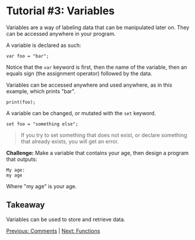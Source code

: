 # Tutorial #3: Variables

Variables are a way of labeling data that can be manipulated later on. They can be accessed anywhere in your program. 

A variable is declared as such:

```
var foo = "bar";
```

Notice that the `var` keyword is first, then the name of the variable, then an equals sign (the assignment operator) followed by the data.

Variables can be accessed anywhere and used anywhere, as in this example, which prints "bar".

```
print(foo);
```

A variable can be changed, or mutated with the `set` keyword.

```
set foo = "something else";
```

> If you try to set something that does not exist, or declare something that already exists, you will get an error.

**Challenge:** Make a variable that contains your age, then design a program that outputs:

```
My age:
my age
```

Where "my age" is your age.

## Takeaway

Variables can be used to store and retrieve data. 

[Previous: Comments](https://github.com/SafelySwift/Swizzle/blob/swizzle-1.0/Tutorials/Comments%20(%232).md) | [Next: Functions](https://github.com/SafelySwift/Swizzle/blob/swizzle-1.0/Tutorials/Functions%20(%234).md)
